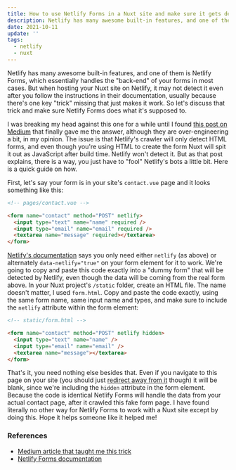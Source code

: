 ```yaml
---
title: How to use Netlify Forms in a Nuxt site and make sure it gets detected
description: Netlify has many awesome built-in features, and one of them is Netlify Forms, which essentially handles the "back-end" of your forms in most cases. But when hosting your Nuxt site on Netlify, it may not detect it even after you follow the instructions in their documentation, usually because there's one key "trick" missing that just makes it work. So let's discuss that trick and make sure Netlify Forms does what it's supposed to.
date: 2021-10-11
update: ''
tags:
  - netlify
  - nuxt
---
```


Netlify has many awesome built-in features, and one of them is Netlify Forms, which essentially handles the "back-end" of your forms in most cases. But when hosting your Nuxt site on Netlify, it may not detect it even after you follow the instructions in their documentation, usually because there's one key "trick" missing that just makes it work. So let's discuss that trick and make sure Netlify Forms does what it's supposed to.

I was breaking my head against this one for a while until I found [this post on Medium](https://medium.com/@kimbjrkman/adding-netlify-forms-on-your-nuxt-website-20ffba3e5ba8) that finally gave me the answer, although they are over-engineering a bit, in my opinion. The issue is that Netlify's crawler will only detect HTML forms, and even though you're using HTML to create the form Nuxt will spit it out as JavaScript after build time. Netlify won't detect it. But as that post explains, there is a way, you just have to "fool" Netlify's bots a little bit. Here is a quick guide on how.

First, let's say your form is in your site's `contact.vue` page and it looks something like this:

```html
<!-- pages/contact.vue -->

<form name="contact" method="POST" netlify>
  <input type="text" name="name" required />
  <input type="email" name="email" required />
  <textarea name="message" required></textarea>
</form>
```

[Netlify's documentation](https://docs.netlify.com/forms/setup/) says you only need either `netlify` (as above) or alternately `data-netlify="true"` on your form element for it to work. We're going to copy and paste this code exactly into a "dummy form" that will be detected by Netlify, even though the data will be coming from the real form above. In your Nuxt project's `/static` folder, create an HTML file. The name doesn't matter, I used `form.html`. Copy and paste the code exactly, using the same form name, same input name and types, and make sure to include the `netlify` attribute within the form element:

```html
<!-- static/form.html -->

<form name="contact" method="POST" netlify hidden>
  <input type="text" name="name" />
  <input type="email" name="email" />
  <textarea name="message"></textarea>
</form>
```

That's it, you need nothing else besides that. Even if you navigate to this page on your site (you should just [redirect away from it](https://docs.netlify.com/routing/redirects/) though) it will be blank, since we're including the `hidden` attribute in the form element. Because the code is identical Netlify Forms will handle the data from your actual contact page, after it crawled this fake form page. I have found literally no other way for Netlify Forms to work with a Nuxt site except by doing this. Hope it helps someone like it helped me!

### References

- [Medium article that taught me this trick](https://medium.com/@kimbjrkman/adding-netlify-forms-on-your-nuxt-website-20ffba3e5ba8)
- [Netlify Forms documentation](https://docs.netlify.com/forms/setup/)
